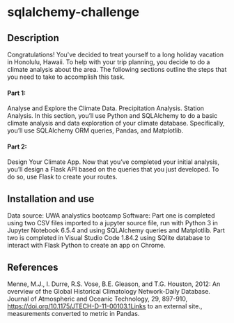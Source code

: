 # sqlalchemy-challenge
## Description
Congratulations! You've decided to treat yourself to a long holiday vacation in Honolulu, Hawaii. To help with your trip planning, you decide to do a climate analysis about the area. The following sections outline the steps that you need to take to accomplish this task.
#### Part 1: 
Analyse and Explore the Climate Data. Precipitation Analysis. Station Analysis. In this section, you’ll use Python and SQLAlchemy to do a basic climate analysis and data exploration of your climate database. Specifically, you’ll use SQLAlchemy ORM queries, Pandas, and Matplotlib.
#### Part 2: 
Design Your Climate App. Now that you’ve completed your initial analysis, you’ll design a Flask API based on the queries that you just developed. To do so, use Flask to create your routes.

## Installation and use
Data source: UWA analystics bootcamp Software: Part one is completed using two CSV files imported to a jupyter source file, run with Python 3 in Jupyter Notebook 6.5.4 and using SQLAlchemy queries and Matplotlib. Part two is completed in Visual Studio Code 1.84.2 using SQlite database to interact with Flask Python to create an app on Chrome.

## References
Menne, M.J., I. Durre, R.S. Vose, B.E. Gleason, and T.G. Houston, 2012: An overview of the Global Historical Climatology Network-Daily Database. Journal of Atmospheric and Oceanic Technology, 29, 897-910, https://doi.org/10.1175/JTECH-D-11-00103.1Links to an external site., measurements converted to metric in Pandas.
